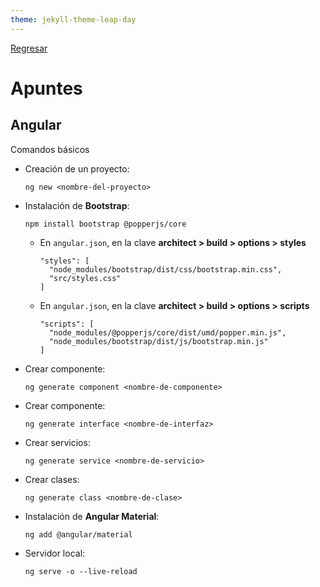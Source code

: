 ```yaml
---
theme: jekyll-theme-leap-day
---
```


[Regresar](/DAWM/)

# Apuntes

## Angular

Comandos básicos

* Creación de un proyecto:

  ```
  ng new <nombre-del-proyecto>
  ```

* Instalación de **Bootstrap**:

  ```
  npm install bootstrap @popperjs/core
  ```
  
  + En `angular.json`, en la clave **architect > build > options > styles**

    ```
    "styles": [  
      "node_modules/bootstrap/dist/css/bootstrap.min.css", 
      "src/styles.css" 
    ]
    ```

  + En `angular.json`, en la clave **architect > build > options > scripts**

    ```
    "scripts": [
	  "node_modules/@popperjs/core/dist/umd/popper.min.js",
	  "node_modules/bootstrap/dist/js/bootstrap.min.js"
	]
    ```

* Crear componente:

  ```
  ng generate component <nombre-de-componente>
  ```

* Crear componente:

  ```
  ng generate interface <nombre-de-interfaz>
  ```

* Crear servicios:

  ```
  ng generate service <nombre-de-servicio>
  ```

* Crear clases:

  ```
  ng generate class <nombre-de-clase>
  ```

* Instalación de **Angular Material**:

  ```
  ng add @angular/material
  ```

* Servidor local:

  ```
  ng serve -o --live-reload
  ```